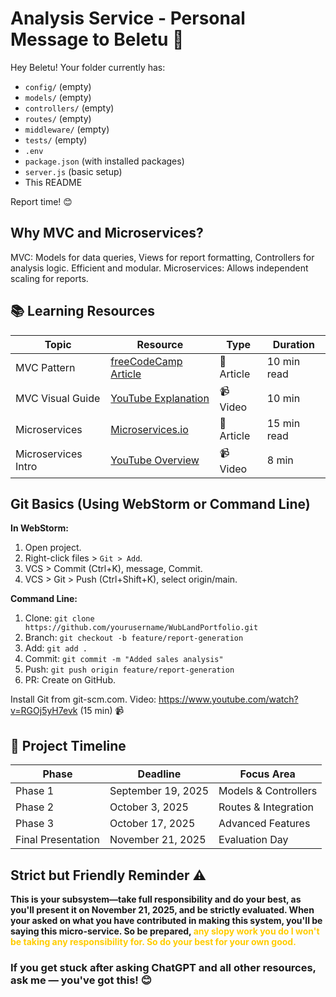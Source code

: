 # Analysis Service - Personal Message to Beletu 🚀

Hey Beletu! Your folder currently has:
- `config/` (empty)
- `models/` (empty)
- `controllers/` (empty)
- `routes/` (empty)
- `middleware/` (empty)
- `tests/` (empty)
- `.env`
- `package.json` (with installed packages)
- `server.js` (basic setup)
- This README

Report time! 😊

## Why MVC and Microservices?

MVC: Models for data queries, Views for report formatting, Controllers for analysis logic. Efficient and modular. Microservices: Allows independent scaling for reports.

## 📚 Learning Resources

| Topic | Resource | Type | Duration |
|-------|----------|------|----------|
| MVC Pattern | [freeCodeCamp Article](https://www.freecodecamp.org/news/model-view-controller-mvc-explained/) | 📖 Article | 10 min read |
| MVC Visual Guide | [YouTube Explanation](https://www.youtube.com/watch?v=DUgqjRIRlFU) | 📹 Video | 10 min |
| Microservices | [Microservices.io](https://microservices.io/) | 📖 Article | 15 min read |
| Microservices Intro | [YouTube Overview](https://www.youtube.com/watch?v=CnailTcJV_U) | 📹 Video | 8 min |

## Git Basics (Using WebStorm or Command Line)

**In WebStorm:**
1. Open project.
2. Right-click files > `Git > Add`.
3. VCS > Commit (Ctrl+K), message, Commit.
4. VCS > Git > Push (Ctrl+Shift+K), select origin/main.

**Command Line:**
1. Clone: `git clone https://github.com/yourusername/WubLandPortfolio.git`
2. Branch: `git checkout -b feature/report-generation`
3. Add: `git add .`
4. Commit: `git commit -m "Added sales analysis"`
5. Push: `git push origin feature/report-generation`
6. PR: Create on GitHub.

Install Git from git-scm.com. Video: https://www.youtube.com/watch?v=RGOj5yH7evk (15 min) 📹

## 📅 Project Timeline

| Phase | Deadline | Focus Area |
|-------|----------|------------|
| Phase 1 | September 19, 2025 | Models & Controllers |
| Phase 2 | October 3, 2025 | Routes & Integration |
| Phase 3 | October 17, 2025 | Advanced Features |
| Final Presentation | November 21, 2025 | Evaluation Day |

## Strict but Friendly Reminder ⚠️

**This is your subsystem—take full responsibility and do your best, as you'll present it on November 21, 2025, and be strictly evaluated. When your asked on what you have contributed in making this system, you'll be saying this micro-service. So be prepared, <span style="color: #ffcc00">any slopy work you do I won't be taking any responsibility for. So do your best for your own good.</span>**

### If you get stuck after asking ChatGPT and all other resources, ask me — you've got this! 😊
